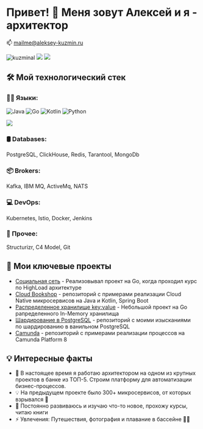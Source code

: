 # Привет! 👋 Меня зовут Алексей и я - архитектор
<p>
📫 <a href="mailto:mailme@aleksey-kuzmin.ru">mailme@aleksey-kuzmin.ru</a>
</p>
<p align="left"> 
<img src="https://komarev.com/ghpvc/?username=kuzminal&label=Profile%20views&color=0e75b6&style=flat" alt="kuzminal" /> 

 <img src="https://visitor-badge.laobi.icu/badge?page_id=kuzminal.kuzminal"/> 

<img src="https://img.shields.io/github/followers/kuzminal?label=Follow&style=social"/>
</p>

## 🛠️ Мой технологический стек
### 👨‍💻 Языки: 
![Java](https://www.vectorlogo.zone/logos/java/java-icon.svg)
![Go](https://www.vectorlogo.zone/logos/golang/golang-icon.svg)
![Kotlin](https://www.vectorlogo.zone/logos/kotlinlang/kotlinlang-icon.svg)
![Python](https://www.vectorlogo.zone/logos/python/python-icon.svg)  

<p> <img src="https://github-readme-stats.vercel.app/api/top-langs/?username=kuzminal&layout=compact"/>
</p>

### 🛢️ Databases:
PostgreSQL, ClickHouse, Redis, Tarantool, MongoDb

### 📦 Brokers:
Kafka, IBM MQ, ActiveMq, NATS

###  💻 DevOps:
Kubernetes, Istio, Docker, Jenkins

### 🔧 Прочее:
Structurizr, C4 Model, Git

## 🚀 Мои ключевые проекты

- [Социальная сеть](https://github.com/kuzminal/Social-Network-For-HighLoad) - Реализовывал проект на Go, когда проходил курс по HighLoad архитектуре
- [Cloud Bookshop](https://github.com/kuzminal/Cloud-BookShop) - репозиторий с примерами реализации Cloud Native микросервисов на Java и Kotlin, Spring Boot
- [Распределенное хранилище key:value](https://github.com/kuzminal/distributed-kv-storage) - Небольшой проект на Go рапределенного In-Memory хранилища
- [Шардирование в PostgreSQL](https://github.com/kuzminal/Postgres-Sharding-With-FDW) - репозиторий с моими изысканиями по шардированию в ванильном PostgreSQL
- [Camunda](https://github.com/kuzminal/camunda-proccessing-demo) - репозиторий с примерами реализации процессов на Camunda Platform 8

## 💡 Интересные факты

- 🔭 В настоящее время я работаю архитектором на одном из крупных проектов в банке из ТОП-5. Строим платформу для автоматизации бизнес-процессов. 
- 💡 На предыдущем проекте было 300+ микросервисов, от которых взрывался 🧠
- 🌱 Постоянно развиваюсь и изучаю что-то новое, прохожу курсы, читаю книги
- ⚡ Увлечения: Путешествия, фотография и плавание в бассейне 🏊‍♂️ 
